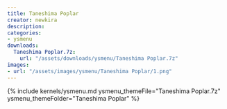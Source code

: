```yaml
---
title: Taneshima Poplar
creator: newkira
description: 
categories:
- ysmenu
downloads:
  Taneshima Poplar.7z:
    url: "/assets/downloads/ysmenu/Taneshima Poplar.7z"
images:
- url: "/assets/images/ysmenu/Taneshima Poplar/1.png"
---
```


{% include kernels/ysmenu.md ysmenu_themeFile="Taneshima Poplar.7z" ysmenu_themeFolder="Taneshima Poplar" %}
